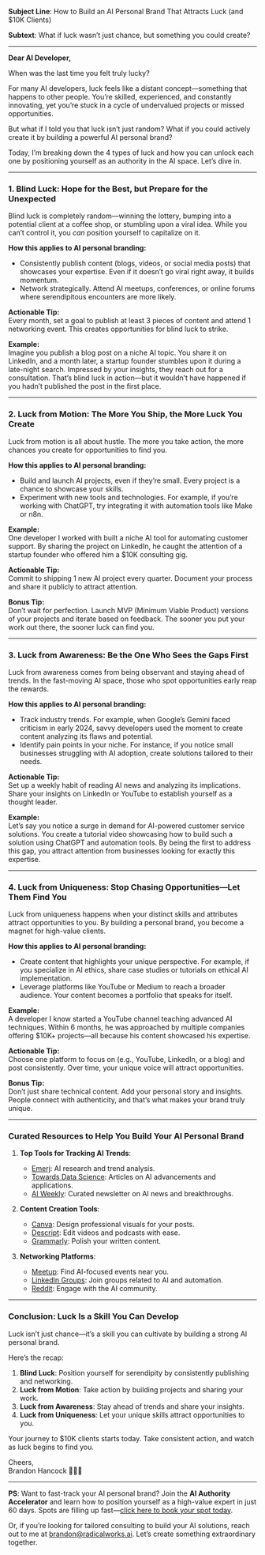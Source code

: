**Subject Line**: How to Build an AI Personal Brand That Attracts Luck (and $10K Clients)  

**Subtext**: What if luck wasn’t just chance, but something you could create?  

---

**Dear AI Developer,**  

When was the last time you felt truly lucky?  

For many AI developers, luck feels like a distant concept—something that happens to other people. You’re skilled, experienced, and constantly innovating, yet you’re stuck in a cycle of undervalued projects or missed opportunities.  

But what if I told you that luck isn’t just random? What if you could actively create it by building a powerful AI personal brand?  

Today, I’m breaking down the 4 types of luck and how you can unlock each one by positioning yourself as an authority in the AI space. Let’s dive in.  

---

### **1. Blind Luck: Hope for the Best, but Prepare for the Unexpected**  

Blind luck is completely random—winning the lottery, bumping into a potential client at a coffee shop, or stumbling upon a viral idea. While you can’t control it, you *can* position yourself to capitalize on it.  

**How this applies to AI personal branding:**  
- Consistently publish content (blogs, videos, or social media posts) that showcases your expertise. Even if it doesn’t go viral right away, it builds momentum.  
- Network strategically. Attend AI meetups, conferences, or online forums where serendipitous encounters are more likely.  

**Actionable Tip:**  
Every month, set a goal to publish at least 3 pieces of content and attend 1 networking event. This creates opportunities for blind luck to strike.  

**Example:**  
Imagine you publish a blog post on a niche AI topic. You share it on LinkedIn, and a month later, a startup founder stumbles upon it during a late-night search. Impressed by your insights, they reach out for a consultation. That’s blind luck in action—but it wouldn’t have happened if you hadn’t published the post in the first place.  

---

### **2. Luck from Motion: The More You Ship, the More Luck You Create**  

Luck from motion is all about hustle. The more you take action, the more chances you create for opportunities to find you.  

**How this applies to AI personal branding:**  
- Build and launch AI projects, even if they’re small. Every project is a chance to showcase your skills.  
- Experiment with new tools and technologies. For example, if you’re working with ChatGPT, try integrating it with automation tools like Make or n8n.  

**Example:**  
One developer I worked with built a niche AI tool for automating customer support. By sharing the project on LinkedIn, he caught the attention of a startup founder who offered him a $10K consulting gig.  

**Actionable Tip:**  
Commit to shipping 1 new AI project every quarter. Document your process and share it publicly to attract attention.  

**Bonus Tip:**  
Don’t wait for perfection. Launch MVP (Minimum Viable Product) versions of your projects and iterate based on feedback. The sooner you put your work out there, the sooner luck can find you.  

---

### **3. Luck from Awareness: Be the One Who Sees the Gaps First**  

Luck from awareness comes from being observant and staying ahead of trends. In the fast-moving AI space, those who spot opportunities early reap the rewards.  

**How this applies to AI personal branding:**  
- Track industry trends. For example, when Google’s Gemini faced criticism in early 2024, savvy developers used the moment to create content analyzing its flaws and potential.  
- Identify pain points in your niche. For instance, if you notice small businesses struggling with AI adoption, create solutions tailored to their needs.  

**Actionable Tip:**  
Set up a weekly habit of reading AI news and analyzing its implications. Share your insights on LinkedIn or YouTube to establish yourself as a thought leader.  

**Example:**  
Let’s say you notice a surge in demand for AI-powered customer service solutions. You create a tutorial video showcasing how to build such a solution using ChatGPT and automation tools. By being the first to address this gap, you attract attention from businesses looking for exactly this expertise.  

---

### **4. Luck from Uniqueness: Stop Chasing Opportunities—Let Them Find You**  

Luck from uniqueness happens when your distinct skills and attributes attract opportunities to you. By building a personal brand, you become a magnet for high-value clients.  

**How this applies to AI personal branding:**  
- Create content that highlights your unique perspective. For example, if you specialize in AI ethics, share case studies or tutorials on ethical AI implementation.  
- Leverage platforms like YouTube or Medium to reach a broader audience. Your content becomes a portfolio that speaks for itself.  

**Example:**  
A developer I know started a YouTube channel teaching advanced AI techniques. Within 6 months, he was approached by multiple companies offering $10K+ projects—all because his content showcased his expertise.  

**Actionable Tip:**  
Choose one platform to focus on (e.g., YouTube, LinkedIn, or a blog) and post consistently. Over time, your unique voice will attract opportunities.  

**Bonus Tip:**  
Don’t just share technical content. Add your personal story and insights. People connect with authenticity, and that’s what makes your brand truly unique.  

---

### **Curated Resources to Help You Build Your AI Personal Brand**  

1. **Top Tools for Tracking AI Trends**:  
   - [Emerj](https://emerj.com): AI research and trend analysis.  
   - [Towards Data Science](https://towardsdatascience.com): Articles on AI advancements and applications.  
   - [AI Weekly](https://aiweekly.co): Curated newsletter on AI news and breakthroughs.  

2. **Content Creation Tools**:  
   - [Canva](https://canva.com): Design professional visuals for your posts.  
   - [Descript](https://descript.com): Edit videos and podcasts with ease.  
   - [Grammarly](https://grammarly.com): Polish your written content.  

3. **Networking Platforms**:  
   - [Meetup](https://meetup.com): Find AI-focused events near you.  
   - [LinkedIn Groups](https://linkedin.com): Join groups related to AI and automation.  
   - [Reddit](https://reddit.com/r/MachineLearning): Engage with the AI community.  

---

### **Conclusion: Luck Is a Skill You Can Develop**  

Luck isn’t just chance—it’s a skill you can cultivate by building a strong AI personal brand.  

Here’s the recap:  
1. **Blind Luck**: Position yourself for serendipity by consistently publishing and networking.  
2. **Luck from Motion**: Take action by building projects and sharing your work.  
3. **Luck from Awareness**: Stay ahead of trends and share your insights.  
4. **Luck from Uniqueness**: Let your unique skills attract opportunities to you.  

Your journey to $10K clients starts today. Take consistent action, and watch as luck begins to find you.  

Cheers,  
Brandon Hancock 👨‍💻🥂  

---

**PS**: Want to fast-track your AI personal brand? Join the **AI Authority Accelerator** and learn how to position yourself as a high-value expert in just 60 days. Spots are filling up fast—[click here to book your spot today](#).  

Or, if you’re looking for tailored consulting to build your AI solutions, reach out to me at [brandon@radicalworks.ai](mailto:brandon@radicalworks.ai). Let’s create something extraordinary together.
```